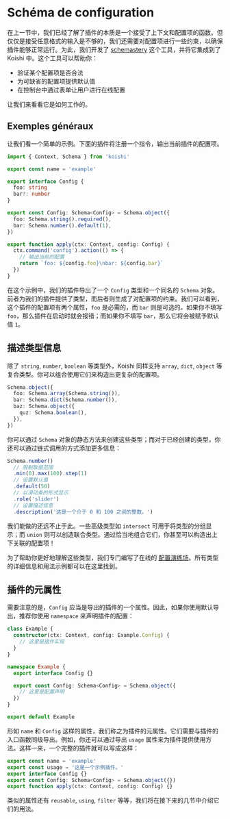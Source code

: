 # Schéma de configuration

在上一节中，我们已经了解了插件的本质是一个接受了上下文和配置项的函数。但仅仅是接受任意格式的输入是不够的，我们还需要对配置项进行一些约束，以确保插件能够正常运行。为此，我们开发了 [schemastery](https://github.com/shigma/schemastery) 这个工具，并将它集成到了 Koishi 中。这个工具可以帮助你：

- 验证某个配置项是否合法
- 为可缺省的配置项提供默认值
- 在控制台中通过表单让用户进行在线配置

让我们来看看它是如何工作的。

## Exemples généraux

让我们看一个简单的示例。下面的插件将注册一个指令，输出当前插件的配置项。

```ts
import { Context, Schema } from 'koishi'

export const name = 'example'

export interface Config {
  foo: string
  bar?: number
}

export const Config: Schema<Config> = Schema.object({
  foo: Schema.string().required(),
  bar: Schema.number().default(1),
})

export function apply(ctx: Context, config: Config) {
  ctx.command('config').action(() => {
    // 输出当前的配置
    return `foo: ${config.foo}\nbar: ${config.bar}`
  })
}
```

在这个示例中，我们的插件导出了一个 `Config` 类型和一个同名的 `Schema` 对象。前者为我们的插件提供了类型，而后者则生成了对配置项的约束。我们可以看到，这个插件的配置项有两个属性，`foo` 是必需的，而 `bar` 则是可选的。如果你不填写 `foo`，那么插件在启动时就会报错；而如果你不填写 `bar`，那么它将会被赋予默认值 `1`。

## 描述类型信息

除了 `string`, `number`, `boolean` 等类型外，Koishi 同样支持 `array`, `dict`, `object` 等复合类型。你可以组合使用它们来构造出更复杂的配置项。

```ts
Schema.object({
  foo: Schema.array(Schema.string()),
  bar: Schema.dict(Schema.number()),
  baz: Schema.object({
    quz: Schema.boolean(),
  }),
})
```

你可以通过 `Schema` 对象的静态方法来创建这些类型；而对于已经创建的类型，你还可以通过链式调用的方式添加更多信息：

```ts
Schema.number()
  // 限制取值范围
  .min(0).max(100).step(1)
  // 设置默认值
  .default(50)
  // 以滑动条的形式显示
  .role('slider')
  // 设置描述信息
  .description('这是一个介于 0 和 100 之间的整数。')
```

我们能做的还远不止于此。一些高级类型如 `intersect` 可用于将类型的分组显示；而 `union` 则可以创造联合类型。通过恰当地组合它们，你甚至可以构造出上下关联的配置项！

为了帮助你更好地理解这些类型，我们专门编写了在线的 [配置演练场](../../schema/index.md)。所有类型的详细信息和用法示例都可以在这里找到。

## 插件的元属性

需要注意的是，`Config` 应当是导出的插件的一个属性。因此，如果你使用默认导出，推荐你使用 `namespace` 来声明插件的配置：

```ts
class Example {
  constructor(ctx: Context, config: Example.Config) {
    // 这里是插件实现
  }
}

namespace Example {
  export interface Config {}

  export const Config: Schema<Config> = Schema.object({
    // 这里是配置声明
  })
}

export default Example
```

形如 `name` 和 `Config` 这样的属性，我们称之为插件的元属性。它们需要与插件的入口函数同级导出。例如，你还可以通过导出 `usage` 属性来为插件提供使用方法。这样一来，一个完整的插件就可以写成这样：

```ts
export const name = 'example'
export const usage = '这是一个示例插件。'
export interface Config {}
export const Config: Schema<Config> = Schema.object({})
export function apply(ctx: Context, config: Config) {}
```

类似的属性还有 `reusable`, `using`, `filter` 等等，我们将在接下来的几节中介绍它们的用法。
